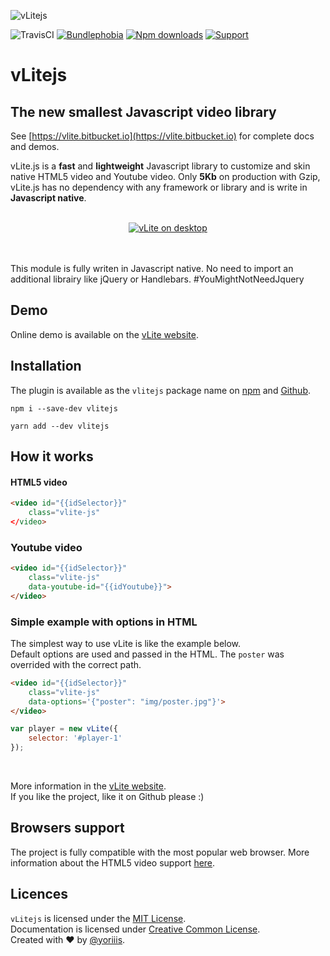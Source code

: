 ![vLitejs](https://img.shields.io/badge/vLitejs-v3.0.0-ffb300.svg?style=flat-square)

<img alt="TravisCI" src="https://travis-ci.org/yoriiis/vlitejs.svg?branch=develop"> <a href="https://bundlephobia.com/result?p=fela@latest"><img alt="Bundlephobia" src="https://img.shields.io/bundlephobia/minzip/vlitejs"></a> <a href="https://npmjs.com/package/chunks-webpack-plugin"><img alt="Npm downloads" src="https://img.shields.io/npm/dm/vlitejs?color=fb3e44&label=npm%20downloads&style=flat-square"></a> <a href="https://gitter.im/vlitejs/vlitejs"><img alt="Support" src="https://badges.gitter.im/gitterHQ/gitter.png"></a>

# vLitejs

## The new smallest Javascript video library

See [https://vlite.bitbucket.io](https://vlite.bitbucket.io) for complete docs and demos.<br />

vLite.js is a **fast** and **lightweight** Javascript library to customize and skin native HTML5 video and Youtube video. Only **5Kb** on production with Gzip, vLite.js has no dependency with any framework or library and is write in **Javascript native**.<br /><br />

<center style="image-rendering: -webkit-optimize-contrast;">
<a href="https://vlite.bitbucket.io/demo" title="vLitejs demo" target="_blank"><img src="https://vlite.bitbucket.io/img/demo.jpg" alt="vLite on desktop" /></a>
</center><br /><br />

This module is fully writen in Javascript native. No need to import an additional librairy like jQuery or Handlebars. #YouMightNotNeedJquery<br />

## Demo

Online demo is available on the [vLite website](https://vlite.bitbucket.io/demo).

## Installation

The plugin is available as the `vlitejs` package name on [npm](https://www.npmjs.com/package/vlitejs) and [Github](https://github.com/yoriiis/vlitejs).


```
npm i --save-dev vlitejs
```
```
yarn add --dev vlitejs
```

## How it works

#### HTML5 video

```html
<video id="{{idSelector}}"
    class="vlite-js"
</video>
```

### Youtube video

```html
<video id="{{idSelector}}"
    class="vlite-js"
    data-youtube-id="{{idYoutube}}">
</video>
```

### Simple example with options in HTML

The simplest way to use vLite is like the example below.<br />
Default options are used and passed in the HTML. The `poster` was overrided with the correct path.

```html
<video id="{{idSelector}}"
    class="vlite-js"
    data-options='{"poster": "img/poster.jpg"}'>
</video>
```

```javascript
var player = new vLite({
    selector: '#player-1'
});
```
<br />

More information in the [vLite website](https://vlite.bitbucket.io).<br />
If you like the project, like it on Github please :)

## Browsers support

The project is fully compatible with the most popular web browser. More information about the HTML5 video support <a href="https://caniuse.com/#feat=video" target="_blank" title="Browser support">here</a>.

## Licences

`vLitejs` is licensed under the [MIT License](http://opensource.org/licenses/MIT).<br>
Documentation is licensed under [Creative Common License](http://creativecommons.org/licenses/by/4.0/).<br>
Created with ♥ by [@yoriiis](http://github.com/yoriiis).